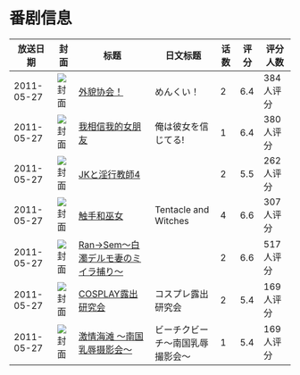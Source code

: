 # 番剧信息

|放送日期|封面|标题|日文标题|话数|评分|评分人数|
|---|---|---|---|---|---|---|
|2011-05-27|![封面](https://bangumi.tv/img/no_icon_subject.png)|[外貌协会！](https://bangumi.tv/subject/22910)|めんくい！|2|6.4|384人评分|
|2011-05-27|![封面](https://bangumi.tv/img/no_icon_subject.png)|[我相信我的女朋友](https://bangumi.tv/subject/36231)|俺は彼女を信じてる!|1|6.4|380人评分|
|2011-05-27|![封面](https://bangumi.tv/img/no_icon_subject.png)|[JKと淫行教師4](https://bangumi.tv/subject/44451)||2|5.5|262人评分|
|2011-05-27|![封面](https://bangumi.tv/img/no_icon_subject.png)|[触手和巫女](https://bangumi.tv/subject/58387)|Tentacle and Witches|4|6.6|307人评分|
|2011-05-27|![封面](https://bangumi.tv/img/no_icon_subject.png)|[Ran→Sem～白濁デルモ妻のミイラ捕り～](https://bangumi.tv/subject/62277)||2|6.6|517人评分|
|2011-05-27|![封面](https://bangumi.tv/img/no_icon_subject.png)|[COSPLAY露出研究会](https://bangumi.tv/subject/70424)|コスプレ露出研究会|2|5.4|169人评分|
|2011-05-27|![封面](https://bangumi.tv/img/no_icon_subject.png)|[激情海滩 ～南国乳辱摄影会～](https://bangumi.tv/subject/74492)|ビーチクビーチ～南国乳辱撮影会～|1|5.4|169人评分|
